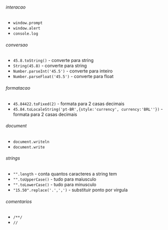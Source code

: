 ###### interacao
- `window.prompt`
- `window.alert`
- `console.log`

###### conversao
- `45.8.toString()` - converte para string
- `String(45.8)` - converte para string
- `Number.parseInt('45.5')` - converte para inteiro
- `Number.parseFloat('45.5')` - converte para float

###### formatacao
- `45.84422.toFixed(2)` - formata para 2 casas decimais
- `45.84.toLocaleString('pt-BR',{style:'currency', currency:'BRL''})` - formata para 2 casas decimais

###### document
- `document.writeln`
- `document.write`

###### strings
- `"".length` - conta quantos caracteres a string tem
- `"".toUpperCase()` - tudo para maiusculo
- `"".toLowerCase()` - tudo para minusculo
- `"15.50".replace('.',',')` - substituir ponto por virgula

###### comentarios
- `/**/`
- `//`